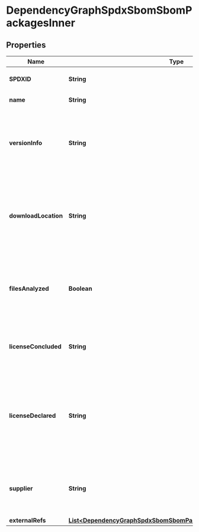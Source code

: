

# DependencyGraphSpdxSbomSbomPackagesInner


## Properties

| Name | Type | Description | Notes |
|------------ | ------------- | ------------- | -------------|
|**SPDXID** | **String** | A unique SPDX identifier for the package. |  [optional] |
|**name** | **String** | The name of the package. |  [optional] |
|**versionInfo** | **String** | The version of the package. If the package does not have an exact version specified, a version range is given. |  [optional] |
|**downloadLocation** | **String** | The location where the package can be downloaded, or NOASSERTION if this has not been determined. |  [optional] |
|**filesAnalyzed** | **Boolean** | Whether the package&#39;s file content has been subjected to analysis during the creation of the SPDX document. |  [optional] |
|**licenseConcluded** | **String** | The license of the package as determined while creating the SPDX document. |  [optional] |
|**licenseDeclared** | **String** | The license of the package as declared by its author, or NOASSERTION if this information was not available when the SPDX document was created. |  [optional] |
|**supplier** | **String** | The distribution source of this package, or NOASSERTION if this was not determined. |  [optional] |
|**externalRefs** | [**List&lt;DependencyGraphSpdxSbomSbomPackagesInnerExternalRefsInner&gt;**](DependencyGraphSpdxSbomSbomPackagesInnerExternalRefsInner.md) |  |  [optional] |



